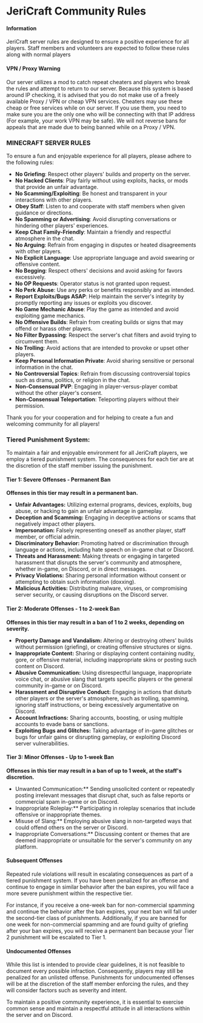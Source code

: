# JeriCraft Community Rules

#### Information

JeriCraft server rules are designed to ensure a positive experience for all players. Staff members and volunteers are
expected to follow these rules along with normal players

#### VPN / Proxy Warning

Our server utilizes a mod to catch repeat cheaters and players who break the rules and attempt to return to our server.
Because this system is based around IP checking, it is advised that you do not make use of a freely available Proxy /
VPN or cheap VPN services. Cheaters may use these cheap or free services while on our server. If you use them, you need
to make sure you are the only one who will be connecting with that IP address (For example, your work VPN may be safe).
We will not reverse bans for appeals that are made due to being banned while on a Proxy / VPN.

### MINECRAFT SERVER RULES
To ensure a fun and enjoyable experience for all players, please adhere to the following rules:

- **No Griefing**: Respect other players' builds and property on the server.
- **No Hacked Clients**: Play fairly without using exploits, hacks, or mods that provide an unfair advantage.
- **No Scamming/Exploiting**: Be honest and transparent in your interactions with other players.
- **Obey Staff**: Listen to and cooperate with staff members when given guidance or directions.
- **No Spamming or Advertising**: Avoid disrupting conversations or hindering other players' experiences.
- **Keep Chat Family-Friendly**: Maintain a friendly and respectful atmosphere in the chat.
- **No Arguing**: Refrain from engaging in disputes or heated disagreements with other players.
- **No Explicit Language**: Use appropriate language and avoid swearing or offensive content.
- **No Begging**: Respect others' decisions and avoid asking for favors excessively.
- **No OP Requests**: Operator status is not granted upon request.
- **No Perk Abuse**: Use any perks or benefits responsibly and as intended.
- **Report Exploits/Bugs ASAP**: Help maintain the server's integrity by promptly reporting any issues or exploits you discover.
- **No Game Mechanic Abuse**: Play the game as intended and avoid exploiting game mechanics.
- **No Offensive Builds**: Refrain from creating builds or signs that may offend or harass other players.
- **No Filter Bypassing**: Respect the server's chat filters and avoid trying to circumvent them.
- **No Trolling**: Avoid actions that are intended to provoke or upset other players.
- **Keep Personal Information Private**: Avoid sharing sensitive or personal information in the chat.
- **No Controversial Topics**: Refrain from discussing controversial topics such as drama, politics, or religion in the chat.
- **Non-Consensual PVP**: Engaging in player-versus-player combat without the other player's consent.
- **Non-Consensual Teleportation**: Teleporting players without their permission.

Thank you for your cooperation and for helping to create a fun and welcoming community for all players!

### Tiered Punishment System:
To maintain a fair and enjoyable environment for all JeriCraft players, we employ a tiered punishment system. The consequences for each tier are at the discretion of the staff member issuing the punishment.

#### Tier 1: Severe Offenses - Permanent Ban

**Offenses in this tier may result in a permanent ban.**

- **Unfair Advantages:** Utilizing external programs, devices, exploits, bug abuse, or hacking to gain an unfair advantage in gameplay.
- **Deception and Scamming:** Engaging in deceptive actions or scams that negatively impact other players.
- **Impersonation:** Falsely representing oneself as another player, staff member, or official admin.
- **Discriminatory Behavior:** Promoting hatred or discrimination through language or actions, including hate speech on in-game chat or Discord.
- **Threats and Harassment:** Making threats or engaging in targeted harassment that disrupts the server's community and atmosphere, whether in-game, on Discord, or in direct messages.
- **Privacy Violations:** Sharing personal information without consent or attempting to obtain such information (doxxing).
- **Malicious Activities:** Distributing malware, viruses, or compromising server security, or causing disruptions on the Discord server.

#### Tier 2: Moderate Offenses - 1 to 2-week Ban

**Offenses in this tier may result in a ban of 1 to 2 weeks, depending on severity.**

- **Property Damage and Vandalism:** Altering or destroying others' builds without permission (griefing), or creating offensive structures or signs.
- **Inappropriate Content:** Sharing or displaying content containing nudity, gore, or offensive material, including inappropriate skins or posting such content on Discord.
- **Abusive Communication:** Using disrespectful language, inappropriate voice chat, or abusive slang that targets specific players or the general community in-game or on Discord.
- **Harassment and Disruptive Conduct:** Engaging in actions that disturb other players or the server's atmosphere, such as trolling, spamming, ignoring staff instructions, or being excessively argumentative on Discord.
- **Account Infractions:** Sharing accounts, boosting, or using multiple accounts to evade bans or sanctions.
- **Exploiting Bugs and Glitches:** Taking advantage of in-game glitches or bugs for unfair gains or disrupting gameplay, or exploiting Discord server vulnerabilities.

#### Tier 3: Minor Offenses - Up to 1-week Ban

**Offenses in this tier may result in a ban of up to 1 week, at the staff's discretion.**

- Unwanted Communication:** Sending unsolicited content or repeatedly posting irrelevant messages that disrupt chat, such as false reports or commercial spam in-game or on Discord.
- Inappropriate Roleplay:** Participating in roleplay scenarios that include offensive or inappropriate themes.
- Misuse of Slang:** Employing abusive slang in non-targeted ways that could offend others on the server or Discord.
- Inappropriate Conversations:** Discussing content or themes that are deemed inappropriate or unsuitable for the server's community on any platform.

#### Subsequent Offenses
Repeated rule violations will result in escalating consequences as part of a tiered punishment system. If you have been penalized for an offense and continue to engage in similar behavior after the ban expires, you will face a more severe punishment within the respective tier.

For instance, if you receive a one-week ban for non-commercial spamming and continue the behavior after the ban expires, your next ban will fall under the second-tier class of punishments. Additionally, if you are banned for one week for non-commercial spamming and are found guilty of griefing after your ban expires, you will receive a permanent ban because your Tier 2 punishment will be escalated to Tier 1.

#### Undocumented Offenses
While this list is intended to provide clear guidelines, it is not feasible to document every possible infraction. Consequently, players may still be penalized for an unlisted offense. Punishments for undocumented offenses will be at the discretion of the staff member enforcing the rules, and they will consider factors such as severity and intent.

To maintain a positive community experience, it is essential to exercise common sense and maintain a respectful attitude in all interactions within the server and on Discord.